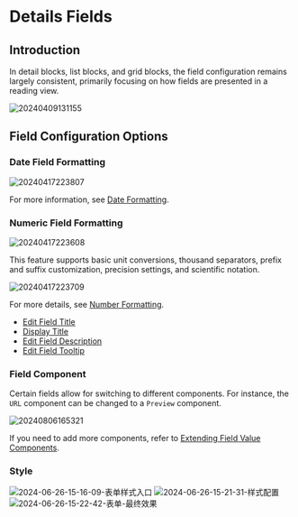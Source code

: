 # Details Fields

## Introduction

In detail blocks, list blocks, and grid blocks, the field configuration remains largely consistent, primarily focusing on how fields are presented in a reading view.

![20240409131155](https://static-docs.nocobase.com/20240409131155.png)

## Field Configuration Options

### Date Field Formatting

![20240417223807](https://static-docs.nocobase.com/20240417223807.png)

For more information, see [Date Formatting](/handbook/ui/fields/specific/date-picker).

### Numeric Field Formatting

![20240417223608](https://static-docs.nocobase.com/20240417223608.png)

This feature supports basic unit conversions, thousand separators, prefix and suffix customization, precision settings, and scientific notation.

![20240417223709](https://static-docs.nocobase.com/20240417223709.png)

For more details, see [Number Formatting](/handbook/ui/fields/field-settings/number-format).

- [Edit Field Title](/handbook/ui/fields/field-settings/edit-title)
- [Display Title](/handbook/ui/fields/field-settings/display-title)
- [Edit Field Description](/handbook/ui/fields/field-settings/edit-description)
- [Edit Field Tooltip](/handbook/ui/fields/field-settings/edit-tooltip)

### Field Component

Certain fields allow for switching to different components. For instance, the `URL` component can be changed to a `Preview` component.

![20240806165321](https://static-docs.nocobase.com/20240806165321.png)

If you need to add more components, refer to [Extending Field Value Components](/plugin-samples/field/value).

### Style

![2024-06-26-15-16-09-表单样式入口](https://static-docs.nocobase.com/2024-06-26-15-16-09-表单风格入口.png)
![2024-06-26-15-21-31-样式配置](https://static-docs.nocobase.com/2024-06-26-15-21-31-样式配置.png)
![2024-06-26-15-22-42-表单-最终效果](https://static-docs.nocobase.com/2024-06-26-15-22-42-表单-最终效果.png)
